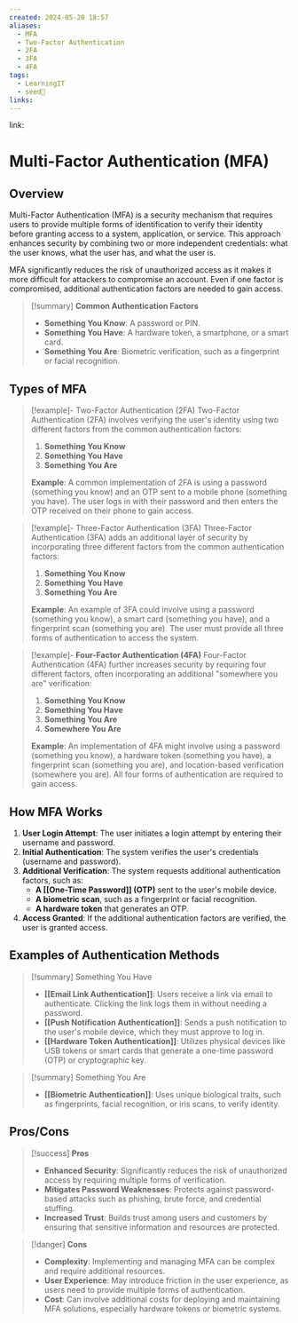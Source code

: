 ```yaml
---
created: 2024-05-20 18:57
aliases:
  - MFA
  - Two-Factor Authentication
  - 2FA
  - 3FA
  - 4FA
tags:
  - LearningIT
  - seed🌱
links:
---
```


link:

# Multi-Factor Authentication (MFA)

## Overview

Multi-Factor Authentication (MFA) is a security mechanism that requires users to provide multiple forms of identification to verify their identity before granting access to a system, application, or service. This approach enhances security by combining two or more independent credentials: what the user knows, what the user has, and what the user is.

MFA significantly reduces the risk of unauthorized access as it makes it more difficult for attackers to compromise an account. Even if one factor is compromised, additional authentication factors are needed to gain access.

> [!summary] **Common Authentication Factors**
> 
> - **Something You Know**: A password or PIN.
> - **Something You Have**: A hardware token, a smartphone, or a smart card.
> - **Something You Are**: Biometric verification, such as a fingerprint or facial recognition.

## Types of MFA

> [!example]- Two-Factor Authentication (2FA)
> Two-Factor Authentication (2FA) involves verifying the user's identity using two different factors from the common authentication factors:
> 
> 1. **Something You Know**
> 2. **Something You Have**
> 3. **Something You Are**
> 
> **Example**: A common implementation of 2FA is using a password (something you know) and an OTP sent to a mobile phone (something you have). The user logs in with their password and then enters the OTP received on their phone to gain access.


> [!example]- Three-Factor Authentication (3FA)
> Three-Factor Authentication (3FA) adds an additional layer of security by incorporating three different factors from the common authentication factors:
> 
> 1. **Something You Know**
> 2. **Something You Have**
> 3. **Something You Are**
> 
> **Example**: An example of 3FA could involve using a password (something you know), a smart card (something you have), and a fingerprint scan (something you are). The user must provide all three forms of authentication to access the system.


> [!example]- **Four-Factor Authentication (4FA)**
>  Four-Factor Authentication (4FA) further increases security by requiring four different factors, often incorporating an additional "somewhere you are" verification:
> 
> 1. **Something You Know**
> 2. **Something You Have**
> 3. **Something You Are**
> 4. **Somewhere You Are**
> 
> **Example**: An implementation of 4FA might involve using a password (something you know), a hardware token (something you have), a fingerprint scan (something you are), and location-based verification (somewhere you are). All four forms of authentication are required to gain access.

## How MFA Works

1. **User Login Attempt**: The user initiates a login attempt by entering their username and password.
2. **Initial Authentication**: The system verifies the user's credentials (username and password).
3. **Additional Verification**: The system requests additional authentication factors, such as:
    - **A [[One-Time Password]] (OTP)** sent to the user's mobile device.
    - **A biometric scan**, such as a fingerprint or facial recognition.
    - **A hardware token** that generates an OTP.
4. **Access Granted**: If the additional authentication factors are verified, the user is granted access.

## Examples of Authentication Methods

> [!summary] Something You Have
> - **[[Email Link Authentication]]**: Users receive a link via email to authenticate. Clicking the link logs them in without needing a password.
> - **[[Push Notification Authentication]]**: Sends a push notification to the user's mobile device, which they must approve to log in.
> - **[[Hardware Token Authentication]]**: Utilizes physical devices like USB tokens or smart cards that generate a one-time password (OTP) or cryptographic key.


> [!summary] Something You Are
> - **[[Biometric Authentication]]**: Uses unique biological traits, such as fingerprints, facial recognition, or iris scans, to verify identity.

## Pros/Cons

> [!success] **Pros**
> 
> - **Enhanced Security**: Significantly reduces the risk of unauthorized access by requiring multiple forms of verification.
> - **Mitigates Password Weaknesses**: Protects against password-based attacks such as phishing, brute force, and credential stuffing.
> - **Increased Trust**: Builds trust among users and customers by ensuring that sensitive information and resources are protected.

> [!danger] **Cons**
> 
> - **Complexity**: Implementing and managing MFA can be complex and require additional resources.
> - **User Experience**: May introduce friction in the user experience, as users need to provide multiple forms of authentication.
> - **Cost**: Can involve additional costs for deploying and maintaining MFA solutions, especially hardware tokens or biometric systems.